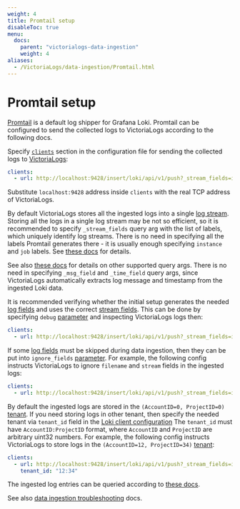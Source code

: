 ```yaml
---
weight: 4
title: Promtail setup
disableToc: true
menu:
  docs:
    parent: "victorialogs-data-ingestion"
    weight: 4
aliases:
  - /VictoriaLogs/data-ingestion/Promtail.html
---
```

# Promtail setup

[Promtail](https://grafana.com/docs/loki/latest/clients/promtail/) is a default log shipper for Grafana Loki.
Promtail can be configured to send the collected logs to VictoriaLogs according to the following docs.

Specify [`clients`](https://grafana.com/docs/loki/latest/clients/promtail/configuration/#clients) section in the configuration file
for sending the collected logs to [VictoriaLogs](https://docs.victoriametrics.com/VictoriaLogs/):

```yaml
clients:
  - url: http://localhost:9428/insert/loki/api/v1/push?_stream_fields=instance,job,host,app
```

Substitute `localhost:9428` address inside `clients` with the real TCP address of VictoriaLogs.

By default VictoriaLogs stores all the ingested logs into a single [log stream](https://docs.victoriametrics.com/victorialogs/keyconcepts/#stream-fields).
Storing all the logs in a single log stream may be not so efficient, so it is recommended to specify `_stream_fields` query arg
with the list of labels, which uniquely identify log streams. There is no need in specifying all the labels Promtail generates there -
it is usually enough specifying `instance` and `job` labels. See [these docs](https://docs.victoriametrics.com/victorialogs/keyconcepts/#stream-fields)
for details.

See also [these docs](https://docs.victoriametrics.com/victorialogs/data-ingestion/#http-parameters) for details on other supported query args.
There is no need in specifying `_msg_field` and `_time_field` query args, since VictoriaLogs automatically extracts log message and timestamp from the ingested Loki data.

It is recommended verifying whether the initial setup generates the needed [log fields](https://docs.victoriametrics.com/victorialogs/keyconcepts/#data-model)
and uses the correct [stream fields](https://docs.victoriametrics.com/victorialogs/keyconcepts/#stream-fields).
This can be done by specifying `debug` [parameter](https://docs.victoriametrics.com/victorialogs/data-ingestion/#http-parameters)
and inspecting VictoriaLogs logs then:

```yaml
clients:
  - url: http://localhost:9428/insert/loki/api/v1/push?_stream_fields=instance,job,host,app&debug=1
```

If some [log fields](https://docs.victoriametrics.com/victorialogs/keyconcepts/#data-model) must be skipped
during data ingestion, then they can be put into `ignore_fields` [parameter](https://docs.victoriametrics.com/victorialogs/data-ingestion/#http-parameters).
For example, the following config instructs VictoriaLogs to ignore `filename` and `stream` fields in the ingested logs:

```yaml
clients:
  - url: http://localhost:9428/insert/loki/api/v1/push?_stream_fields=instance,job,host,app&ignore_fields=filename,stream
```

By default the ingested logs are stored in the `(AccountID=0, ProjectID=0)` [tenant](https://docs.victoriametrics.com/VictoriaLogs/#multitenancy).
If you need storing logs in other tenant, then specify the needed tenant via `tenant_id` field
in the [Loki client configuration](https://grafana.com/docs/loki/latest/clients/promtail/configuration/#clients)
The `tenant_id` must have `AccountID:ProjectID` format, where `AccountID` and `ProjectID` are arbitrary uint32 numbers.
For example, the following config instructs VictoriaLogs to store logs in the `(AccountID=12, ProjectID=34)` [tenant](https://docs.victoriametrics.com/VictoriaLogs/#multitenancy):

```yaml
clients:
  - url: http://localhost:9428/insert/loki/api/v1/push?_stream_fields=instance,job,host,app&debug=1
    tenant_id: "12:34"
```

The ingested log entries can be queried according to [these docs](https://docs.victoriametrics.com/victorialogs/querying/).

See also [data ingestion troubleshooting](https://docs.victoriametrics.com/victorialogs/data-ingestion/#troubleshooting) docs.
